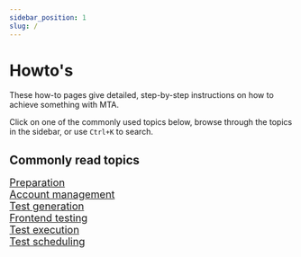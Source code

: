 ```yaml
---
sidebar_position: 1
slug: /
---
```


# Howto's

These how-to pages give detailed, step-by-step instructions on how to achieve something with MTA.

Click on one of the commonly used topics below, browse through the topics in the sidebar, or use `Ctrl+K` to search.

## Commonly read topics 
<font color="#54a8f2" size="4">
<div> <a href="howtos/configure-mta/prepare-for-using-mta"><i class="fa-solid fa-clipboard-list fa-fw"></i> Preparation</a></div> 
<div> <a href="howtos/configure-mta/manage-accounts"><i class="fa-solid fa-user fa-fw"></i> Account management</a></div> 
<div> <a href="howtos/design-tests/generate-test"><i class="fa-solid fa-wand-magic-sparkles fa-fw"></i> Test generation</a></div> 
<div> <a href="howtos/design-tests/frontend-test-structure-in-mta"><i class="fa-solid fa-masks-theater fa-fw"></i> Frontend testing</a></div> 
<div> <a href="howtos/run-tests/run-first-test"><i class="fa-solid fa-play fa-fw"></i> Test execution</a></div> 
<div> <a href="howtos/schedule-tests/cicd-get-started"><i class="fa-solid fa-clock fa-fw"></i> Test scheduling</a></div> 
</font>

